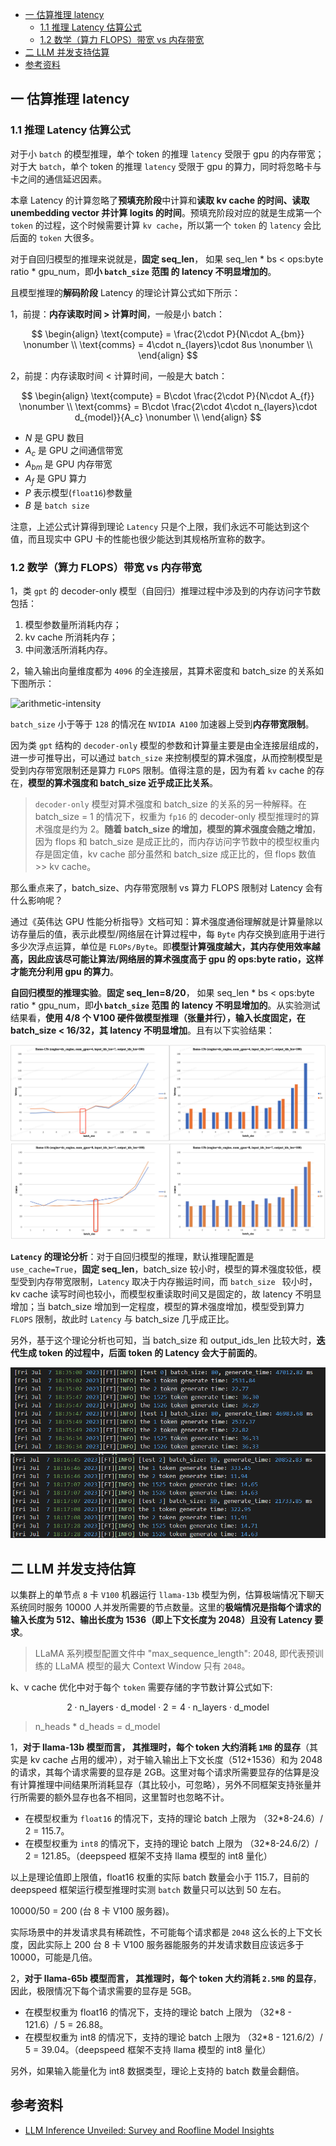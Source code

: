 - [一 估算推理 latency](#一-估算推理-latency)
  - [1.1 推理 Latency 估算公式](#11-推理-latency-估算公式)
  - [1.2 数学（算力 FLOPS）带宽 vs 内存带宽](#12-数学算力-flops带宽-vs-内存带宽)
- [二 LLM 并发支持估算](#二-llm-并发支持估算)
- [参考资料](#参考资料)

## 一 估算推理 latency 

### 1.1 推理 Latency 估算公式

对于小 `batch` 的模型推理，单个 token 的推理 `latency` 受限于 gpu 的内存带宽；对于大 `batch`，单个 token 的推理 `latency` 受限于 gpu 的算力，同时将忽略卡与卡之间的通信延迟因素。

本章 Latency 的计算忽略了**预填充阶段**中计算和**读取 kv cache 的时间、读取 unembedding vector 并计算 logits 的时间**。预填充阶段对应的就是生成第一个 `token` 的过程，这个时候需要计算 `kv cache`，所以第一个 `token` 的 `latency` 会比后面的 `token` 大很多。

对于自回归模型的推理来说就是，**固定 seq_len**， 如果 seq_len * bs < ops:byte ratio * gpu_num，即**小 `batch_size` 范围 的 latency 不明显增加的**。

且模型推理的**解码阶段** Latency 的理论计算公式如下所示：

1，前提：**内存读取时间 > 计算时间**，一般是小 batch：

$$
\begin{align}
\text{compute} = \frac{2\cdot P}{N\cdot A_{bm}} \nonumber \\
\text{comms}  = 4\cdot n_{layers}\cdot 8us \nonumber \\
\end{align}
$$

2，前提：内存读取时间 < 计算时间，一般是大 batch：

$$
\begin{align}
\text{compute} = B\cdot \frac{2\cdot P}{N\cdot A_{f}} \nonumber \\
\text{comms}  = B\cdot \frac{2\cdot 4\cdot n_{layers}\cdot d_{model}}{A_c} \nonumber \\
\end{align}
$$

- $N$ 是 GPU 数目
- $A_c$ 是 GPU 之间通信带宽
- $A_{bm}$ 是 GPU 内存带宽
- $A_f$ 是 GPU 算力
- $P$ 表示模型(`float16`)参数量
- $B$ 是 `batch size`

注意，上述公式计算得到理论 `Latency` 只是个上限，我们永远不可能达到这个值，而且现实中 GPU 卡的性能也很少能达到其规格所宣称的数字。

### 1.2 数学（算力 FLOPS）带宽 vs 内存带宽

1，类 `gpt` 的 decoder-only 模型（自回归）推理过程中涉及到的内存访问字节数包括：

1. 模型参数量所消耗内存；
2. kv cache 所消耗内存；
3. 中间激活所消耗内存。

2，输入输出向量维度都为 `4096` 的全连接层，其算术密度和 batch_size 的关系如下图所示：

![arithmetic-intensity](../../images/transformer_latency/arithmetic-intensity.svg)

`batch_size` 小于等于 `128` 的情况在 `NVIDIA A100` 加速器上受到**内存带宽限制**。

因为类 `gpt` 结构的 `decoder-only` 模型的参数和计算量主要是由全连接层组成的，进一步可推导出，可以通过 `batch_size` 来控制模型的算术强度，从而控制模型是受到内存带宽限制还是算力 `FLOPS` 限制。值得注意的是，因为有着 `kv` cache 的存在，**模型的算术强度和 batch_size 近乎成正比关系**。

> `decoder-only` 模型对算术强度和 batch_size 的关系的另一种解释。在 batch_size = 1 的情况下，权重为 `fp16` 的 decoder-only 模型推理时的算术强度是约为 $2$。**随着 batch_size 的增加，模型的算术强度会随之增加**，因为 flops 和 batch_size 是成正比的，而内存访问字节数中的模型权重内存是固定值，kv cache 部分虽然和 batch_size 成正比的，但 flops 数值 >> kv cache。

那么重点来了，batch_size、内存带宽限制 vs 算力 FLOPS 限制对 Latency 会有什么影响呢？

通过《英伟达 GPU 性能分析指导》文档可知：算术强度通俗理解就是计算量除以访存量后的值，表示此模型/网络层在计算过程中，每 `Byte` 内存交换到底用于进行多少次浮点运算，单位是 `FLOPs/Byte`。即**模型计算强度越大，其内存使用效率越高，因此应该尽可能让算法/网络层的算术强度高于 gpu 的 ops:byte ratio，这样才能充分利用 gpu 的算力**。

**自回归模型的推理实验**。**固定 seq_len=8/20**， 如果 seq_len * bs < ops:byte ratio * gpu_num，即**小 `batch_size` 范围 的 latency 不明显增加的**。从实验测试结果看，**使用 4/8 个 V100 硬件做模型推理（张量并行），输入长度固定，在 batch_size < 16/32，其 latency 不明显增加**。且有以下实验结果：

![bs_latency2](../../images/transformer_latency/bs_latency2.png)
![bs_latency](../../images/transformer_latency/bs_latency.png)

**`Latency` 的理论分析**：对于自回归模型的推理，默认推理配置是 `use_cache=True`，**固定 seq_len**，batch_size 较小时，模型的算术强度较低，模型受到内存带宽限制，`Latency` 取决于内存搬运时间，而 `batch_size ` 较小时，kv cache 读写时间也较小，而模型权重读取时间又是固定的，故 latency 不明显增加；当 batch_size 增加到一定程度，模型的算术强度增加，模型受到算力 `FLOPS` 限制，故此时 `Latency` 与 batch_size 几乎成正比。

另外，基于这个理论分析也可知，当 batch_size 和 output_ids_len 比较大时，**迭代生成 token 的过程中，后面 token 的 Latency 会大于前面的**。

![token latency](../../images/transformer_latency/every_token_latency.png)
![token latency](../../images/transformer_latency/every_token_latency2.png)

## 二 LLM 并发支持估算

以集群上的单节点 `8` 卡 `V100` 机器运行 `llama-13b` 模型为例，估算极端情况下聊天系统同时服务 10000 人并发所需要的节点数量。这里的**极端情况是指每个请求的输入长度为 512、输出长度为 1536（即上下文长度为 2048）且没有 Latency 要求**。
> LLaMA 系列模型配置文件中 "max_sequence_length": 2048, 即代表预训练的 LLaMA 模型的最大 Context Window 只有 `2048`。

k、v cache 优化中对于每个 `token` 需要存储的字节数计算公式如下:

$$
2\cdot \text{n\_layers} \cdot \text{d\_model} \cdot 2 = 4\cdot \text{n\_layers} \cdot \text{d\_model}
$$
> n_heads * d_heads = d_model

1，**对于 llama-13b 模型而言， 其推理时，每个 token 大约消耗 `1MB` 的显存**（其实是 kv cache 占用的缓冲），对于输入输出上下文长度（512+1536）和为 2048 的请求，其每个请求需要的显存是 2GB。这里对每个请求所需要显存的估算是没有计算推理中间结果所消耗显存（其比较小，可忽略），另外不同框架支持张量并行所需要的额外显存也各不相同，这里暂时也忽略不计。

- 在模型权重为 `float16` 的情况下，支持的理论 batch 上限为 （32*8-24.6）/ 2 = 115.7。
- 在模型权重为 `int8` 的情况下，支持的理论 batch 上限为 （32*8-24.6/2）/ 2 = 121.85。（deepspeed 框架不支持 llama 模型的 int8 量化）

以上是理论值即上限值，float16  权重的实际 batch 数量会小于 115.7，目前的 deepspeed 框架运行模型推理时实测 `batch` 数量只可以达到  $50$ 左右。

10000/50 = 200 (台 8 卡 V100 服务器)。

实际场景中的并发请求具有稀疏性，不可能每个请求都是 `2048` 这么长的上下文长度，因此实际上 200 台 8 卡 V100 服务器能服务的并发请求数目应该远多于 10000，可能是几倍。

2，**对于 llama-65b 模型而言， 其推理时，每个 token 大约消耗 `2.5MB` 的显存**，因此，极限情况下每个请求需要的显存是 5GB。
- 在模型权重为 float16 的情况下，支持的理论 batch 上限为 （32*8 - 121.6）/ 5 = 26.88。
- 在模型权重为 int8 的情况下，支持的理论 batch 上限为 （32*8 - 121.6/2）/ 5 = 39.04。（deepspeed 框架不支持 llama 模型的 int8 量化）

另外，如果输入能量化为 int8 数据类型，理论上支持的 batch 数量会翻倍。

## 参考资料
- [LLM Inference Unveiled: Survey and Roofline Model Insights](https://arxiv.org/pdf/2402.16363)